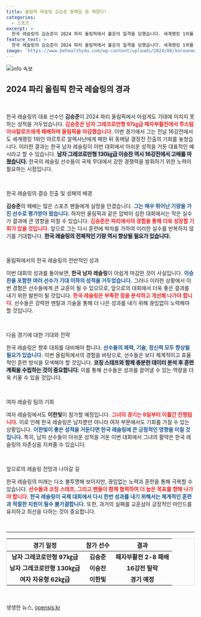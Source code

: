 ```yaml
---
title: 올림픽 레슬링 김승준 동메달 꿈 깨졌다!
categories:
  - 스포츠
excerpt: >
  한국 레슬링의 김승준이 2024 파리 올림픽에서 불운의 일격을 당했습니다. 세계랭킹 1위를 상대로 한 고비를 넘지 못하고, 패자부활전에서 아쉽게 탈락! 계속되는 한국 레슬링의 도전, 다음 경기는?
feature_text: >
  한국 레슬링의 김승준이 2024 파리 올림픽에서 불운의 일격을 당했습니다. 세계랭킹 1위를 상대로 한 고비를 넘지 못하고, 패자부활전에서 아쉽게 탈락! 계속되는 한국 레슬링의 도전, 다음 경기는?
image: 'https://www.behealthy4u.com/wp-content/uploads/2024/06/koreanews.jpg'
---
```


<p><img src="https://www.behealthy4u.com/wp-content/uploads/2024/06/koreanews.jpg" alt="info 속보" /></p>

<h2 data-ke-size="size26">2024 파리 올림픽 한국 레슬링의 경과</h2>

<p data-ke-size="size16">&nbsp;</p>

<p>한국 레슬링의 대표 선수인 <b>김승준</b>이 2024 파리 올림픽에서 아쉽게도 기대에 미치지 못하는 성적을 거두었습니다. <b><span style="color: #ee2323;">김승준은 남자 그레코로만형 97㎏급 패자부활전에서 루스탐 아사칼로프에게 패배하며 올림픽을 마감했습니다.</span></b> 이번 경기에서 그는 전날 16강전에서도 세계랭킹 1위인 아르투르 알렉사냔에게 패한 뒤 동메달 결정전 진출의 기회를 놓쳤습니다. 이러한 결과는 한국 남자 레슬링이 이번 대회에서 아쉬운 성적을 거둔 대표적인 예시라고 할 수 있습니다. <b><span style="background-color: #21538527;">남자 그레코로만형 130㎏급 이승찬 역시 16강전에서 고배를 마쳤습니다.</span></b> 한국의 레슬링 선수들이 국제 무대에서 강한 경쟁력을 발휘하기 위한 노력이 필요하는 시점입니다.</p>

<p data-ke-size="size16">&nbsp;</p>

<p>한국 레슬링의 결승 진출 및 성패의 배경</p>

<p><b>김승준</b>의 패배는 많은 스포츠 팬들에게 실망을 안겼습니다. <b><span style="color: #1a5490;">그는 매우 뛰어난 기량을 가진 선수로 평가받아 왔습니다.</span></b> 하지만 올림픽과 같은 압박이 심한 대회에서는 작은 실수가 결과에 큰 영향을 미칠 수 있습니다. <b><span style="color: #ee2323;">김승준은 파리에서의 경험을 통해 더욱 성장할 기회가 있을 것입니다.</span></b> 앞으로 그는 다시 훈련에 박차를 가하여 이러한 실수를 반복하지 않기를 기대합니다. <b><span style="background-color: #21538527;">한국 레슬링의 전체적인 기량 역시 향상될 필요가 있습니다.</span></b></p>

<p data-ke-size="size16">&nbsp;</p>

<p>올림픽에서의 한국 레슬링의 전반적인 성과</p>

<p>이번 대회의 성과를 돌아보면, <b>한국 남자 레슬링</b>이 아쉽게 마감한 것이 사실입니다. <b><span style="color: #1a5490;">이승찬을 포함한 여러 선수가 기대 이하의 성적을 거두었습니다.</span></b> 그러나 이러한 상황에서 이번 경험은 선수들에게 큰 교훈이 될 수 있으므로, 앞으로의 대회에서 더욱 좋은 결과를 내기 위한 발판이 될 것입니다. <b><span style="color: #ee2323;">한국 레슬링은 부족한 점을 분석하고 개선해 나가야 합니다.</span></b> 선수들은 강력한 멘탈과 기술을 통해 더 나은 성과를 내기 위해 끊임없이 노력해야 할 것입니다.</p>

<p data-ke-size="size16">&nbsp;</p>

<p>다음 경기에 대한 기대와 전략</p>

<p>한국 레슬링은 향후 대회를 대비해야 합니다. <b><span style="color: #1a5490;">선수들의 체력, 기술, 정신력 모두 향상될 필요가 있습니다.</span></b> 이번 올림픽에서의 경험을 바탕으로, 선수들은 보다 체계적이고 효율적인 훈련 방식을 모색해야 할 것입니다. <b><span style="background-color: #21538527;">코칭 스태프와 함께 충분한 데이터 분석 후 훈련 계획을 수립하는 것이 중요합니다.</span></b> 이를 통해 선수들은 성과를 끌어낼 수 있는 역량을 더욱 키울 수 있을 것입니다.</p>

<p data-ke-size="size16">&nbsp;</p>

<p>여자 레슬링 팀의 기회</p>

<p>여자 레슬링에서도 <b>이한빛</b>이 참가할 예정입니다. <b><span style="color: #ee2323;">그녀의 경기는 9일부터 이틀간 진행됩니다.</span></b> 이로 인해 한국 레슬링은 남자뿐만 아니라 여자 부문에서도 기회를 가질 수 있는 상황입니다. <b><span style="color: #1a5490;">이한빛이 좋은 성적을 거둔다면 한국 레슬링에 큰 긍정적인 영향을 미칠 것입니다.</span></b> 특히, 남자 선수들이 아쉬운 성적을 거둔 이번 대회에서 그녀의 활약은 한국 레슬링의 자존심을 지켜줄 수 있습니다.</p>

<p data-ke-size="size16">&nbsp;</p>

<p>앞으로의 레슬링 전망과 나아갈 길</p>

<p>한국 레슬링의 미래는 다소 불투명해 보이지만, 끊임없는 노력과 훈련을 통해 극복할 수 있습니다. <b><span style="color: #ee2323;">선수들과 코칭 스태프, 그리고 팬들이 함께 협력하여 더 높은 목표를 향해 나가야 합니다.</span></b> <b><span style="color: #1a5490;">한국 레슬링이 국제 대회에서 다시 한번 성과를 내기 위해서는 체계적인 훈련과 적절한 지원이 필수 불가결합니다.</span></b> 또한, 과거의 실패를 교훈삼아 긍정적인 마인드를 유지하고 최선을 다하는 것이 중요합니다.</p>

<p data-ke-size="size16">&nbsp;</p>

<hr>

<table style="width: 100%; border: 1px solid #ddd;">
    <thead>
        <tr>
            <th style="text-align: center;"><b>경기 일정</b></th>
            <th style="text-align: center;"><b>참가 선수</b></th>
            <th style="text-align: center;"><b>결과</b></th>
        </tr>
    </thead>
    <tbody>
        <tr>
            <td style="text-align: center; height: 17px;"><b>남자 그레코로만형 97㎏급</b></td>
            <td style="text-align: center; height: 17px;"><b>김승준</b></td>
            <td style="text-align: center; height: 17px;"><b>패자부활전 2-8 패배</b></td>
        </tr>
        <tr>
            <td style="text-align: center; height: 17px;"><b>남자 그레코로만형 130㎏급</b></td>
            <td style="text-align: center; height: 17px;"><b>이승찬</b></td>
            <td style="text-align: center; height: 17px;"><b>16강전 탈락</b></td>
        </tr>
        <tr>
            <td style="text-align: center; height: 17px;"><b>여자 자유형 62㎏급</b></td>
            <td style="text-align: center; height: 17px;"><b>이한빛</b></td>
            <td style="text-align: center; height: 17px;"><b>경기 예정</b></td>
        </tr>
    </tbody>
</table>

<p data-ke-size="size16">&nbsp;</p>
생생한 뉴스, <a href="https://opensis.kr" rel="dofollow">opensis.kr</a>


